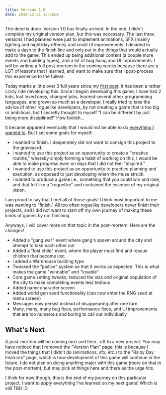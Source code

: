 ```yaml
---
title: Version 1.0
date: 2018-12-31 12:16pm
---
```


The deed is done. Version 1.0 has finally arrived. In the end, I didn't complete my original version plan, but this was necessary. The last three versions I had planned were just to implement animations, SFX (mainly lighting and night/day effects) and small UI improvements. I decided to make a dash to the finish line and only put in the things that would actually add to the game. This ended up being additional content (a couple more events and building types), and a lot of bug fixing and UI improvements. I will be writing a full post-mortem in the coming weeks because there are a LOT of lessons that I learned, and want to make sure that I post-process this experience to the fullest.

Today marks a little over 3 full years since my [first post](/2015/12/10/Beginning.html). It has been a rather crazy ride developing this. Since I began developing this game, I have had 2 kids, lost loved ones, changed jobs, learned several other programming languages, and grown so much as a developer. I really tried to take the advice of other roguelike developers, by not creating a game that is too big or ambitious, but I secretly thought to myself "I can be different by just being more disciplined!" How foolish...

It became apparent eventually that I would not be able to do [everything I wanted to](/rainy-day-features.html). But I set some goals for myself:

* I wanted to finish. I desperately did not want to consign this project to the graveyard.
* I wanted to use this project as an opportunity to create a "creative routine," whereby simply forming a habit of working on this, I would be able to make progress even on days that I did not feel "inspired."
* I wanted to use this project as an opportunity to practice planning and execution, as opposed to just developing when the muse struck.
* I wanted to produce a game i.e., something that you could win and lose, and that felt like a "roguelike" and contained the essence of my original vision.

I am proud to say that I met all of those goals! I think most important to me was wanting to "finish." All too often roguelike developers never finish their projects, and I did not want to start off my own journey of making these kinds of games by not finishing.

Anyways, I will cover more on that topic in the post-mortem. Here are the changes!

* Added a "gang war" event where gang's spawn around the city and attempt to take each other out
* Added a "lost child" event, where the player must find and rescue children that become lost
* I added a Warehouse building type
* Tweaked the "justice" system so that it works as expected. This is what makes the game "winnable" and "losable"
* Core game setting tweaks; reduced the size and original population of the city to make completing events less tedious
* Added name character screen
* Added world gen seed functionality (can now enter the RNG seed at menu screen)
* Messages now persist instead of disappearing after one turn
* Many, many, many bug fixes, performance fixes, and UI improvements that are too numerous and boring to call out individually

## What's Next

A post-mortem will be coming next and then...off to a new project. You may have noticed that I removed the "Version Plan" page; this is because I moved the things that I didn't do (animations, sfx, etc.) to the "Rainy Day Features" page, which is how development of this game will continue in the future. I do not plan on doing anything major with this game (more on that in the post-mortem), but may pick at things here and there as the urge hits.

I think for now though, this is the end of my journey on this particular project. I want to apply everything I've learned on my next game! Which is still TBD :D
